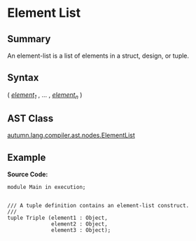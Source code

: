 # Element List

## Summary

An element-list is a list of elements in a struct, design, or tuple.

## Syntax

<div class="syntax">
( <i><a href="Element.md">element</a><sub>1</sub></i> , ... , <i><a href="Element.md">element</a><sub>n</sub></i> )<br>
</div>

## AST Class

[autumn.lang.compiler.ast.nodes.ElementList](https://www.mackenziehigh.com/autumn/javadoc/autumn/lang/compiler/ast/nodes/ElementList.html)

## Example

**Source Code:**

```plain
module Main in execution;


/// A tuple definition contains an element-list construct.
///
tuple Triple (element1 : Object, 
              element2 : Object,
              element3 : Object);
```

